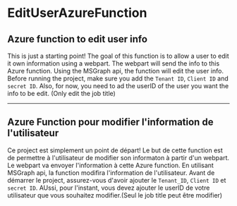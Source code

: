 # EditUserAzureFunction

## Azure function to edit user info 

This is just a starting point! The goal of this function is to allow a user to edit it own information using a webpart. The webpart will send the info to this Azure function. Using the MSGraph api, the function will edit the user info.
Before running the project, make sure you add the `Tenant ID`, `Client ID` and `secret ID`. Also, for now, you need to ad the userID of the user you want the info to be edit. (Only edit the job title)

***
## Azure Function pour modifier l'information de l'utilisateur

Ce project est simplement un point de départ! Le but de cette function est de permettre à l'utilisateur de modifier son informaton à partir d'un webpart. Le webpart va envoyer l'information à cette Azure function. En utilisant MSGraph api, la function modifira l'information de l'utilisateur.
Avant de démarrer le project, assurez-vous d'avoir ajouter le `Tenant_ID`, `Client ID` et `secret ID`. AUssi, pour l'instant, vous devez ajouter le userID de votre utilisateur que vous souhaitez modifier.(Seul le job title peut être modifier)

